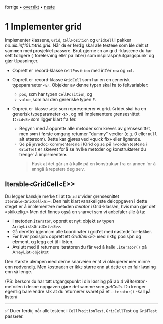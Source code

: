 forrige &bullet; [oversikt](../README.md#steg-for-steg) &bullet; [neste](./02-tegnrutenett.md)

# 1 Implementer grid

Implementer klassene, `Grid`, `CellPosition` og `GridCell` i pakken *no.uib.inf101.tetris.grid*. Når du er ferdig skal alle testene som ble delt ut sammen med prosjektet passere. Bruk gjerne en av grid -klassene du har sett tidligere (i forelesning eller på laber) som inspirasjon/utgangspunkt og gjør tilpasninger.

 - Opprett en record-klasse `CellPosition` med int'er `row` og `col`.
 

 - Opprett en record-klasse `GridCell` som har en en generisk typeparameter `<E>`. Objekter av denne typen skal ha to feltvariabler:
   * `pos`, som har typen `CellPosition`, og 
   * `value`, som har den generiske typen `E`.

 - Opprett en klasse `Grid` som representerer et grid. Gridet skal ha en generisk typeparameter `<E`>, og må implementere grensesnittet `IGrid<E>` som ligger klart fra før. 
    - Begynn med å opprette alle metoder som kreves av grensesnittet, men som i første omgang returner "dummy" verdier (e.g. 0 eller `null` alt ettersom). Dette kan gjøres ved «quick fix» eller lignende.
    - Se på javadoc-kommentarene i IGrid og se på hvordan testene i `GridTest` er skrevet for å se hvilke metoder og konstruktører du trenger å implementere.
      > Husk at det går an å kalle på en konstruktør fra en annen for å unngå å repetere deg selv.


## Iterable&lt;GridCell&lt;E&gt;&gt;

Du legger kanskje merke til at `IGrid` utvider grensesnittet `Iterable<GridCell<E>>`. Den helt klart vanskeligste deloppgaven i dette steget er å implementere metoden *iterator* i Grid-klassen, hvis man gjør det «skikkelig.» Men det finnes også en snarvei som vi anbefaler alle å ta:

 - I metoden `iterator`, opprett et nytt objekt av typen `ArrayList<GridCell<E>>`.
 - Gå deretter igjennom alle koordinater i grid'et med nøstede for-løkker.
 - For hver posisjon: opprett ett *GridCell&lt;E&gt;* med riktig posisjon og element, og legg det til i listen.
 - Avslutt med å returnere iteratoren du får ved å kalle `.iterator()` på ArrayList-objektet.

 Den største ulempen med denne snarveien er at vi okkuperer mer minne enn nødvendig. Men kostnaden er ikke større enn at dette er en fair løsning enn så lenge.

 (PS: Dersom du har tatt utgangspunkt i din løsning på lab 4 vil *iterator* -metoden i denne oppgaven gjøre det samme som *getCells*. Du trenger egentlig bare endre slik at du returnerer svaret på et `.iterator()` -kall på listen)

---

:white_check_mark: Du er ferdig når alle testene i `CellPositionTest`, `GridCellTest` og `GridTest` passerer.